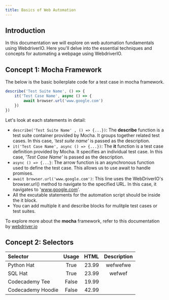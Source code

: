 ```yaml
---
title: Basics of Web Automation
---
```


## Introduction
In this documentation we will explore on web automation fundamentals using WebdriverIO. Here you'll delve into the essential techniques and concepts for automating a webpage using WebdriverIO. 

## Concept 1: Mocha Framework
The below is the basic boilerplate code for a test case in mocha framework.
```js
describe('Test Suite Name', () => {
    it('Test Case Name', async () => {      
        await browser.url('www.google.com')
    })
})
```
Let's look at each statements in detail:
- `describe('Test Suite Name' , () => {...})`: The **describe** function is a test suite container provided by Mocha. It groups together related test cases. In this case, *'test suite name'* is passed as the description.
- `it('Test Case Name', async () => {...})`: The **it** function is a test case definition provided by Mocha. It specifies an individual test case. In this case, *'Test Case Name'* is passed as the description.
- `async () => {...}`: The arrow function is an asynchronous function used to define the test case. This allows us to use await to handle promises.
- `await browser.url('www.google.com')`: This line uses the WebDriverIO's browser.url() method to navigate to the specified URL. In this case, it navigates to 'www.google.com'.
- All the excutable statements for the automation script should be inside the it block.
- You can add multiple it and describe blocks for mulitple test cases or test suites.

To explore more about the **mocha** framework, refer to this documentation by [webdriver.io](https://webdriver.io/docs/frameworks/#using-mocha)

## Concept 2: Selectors

| Selector              | Usage | HTML | Description |
| :---------------- | :------: | ----: | :---------: |
| Python Hat        |   True   | 23.99 | wefwefwe    |
| SQL Hat           |   True   | 23.99 |    wefwef   |
| Codecademy Tee    |  False   | 19.99 |             |
| Codecademy Hoodie |  False   | 42.99 |             |